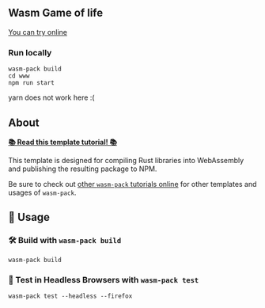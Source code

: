 ## Wasm Game of life

[You can try online](https://guillaume-gomez.github.io/wasm-game-of-life/)

### Run locally

```
wasm-pack build
cd www
npm run start
```

yarn does not work here :(


## About

[**📚 Read this template tutorial! 📚**][template-docs]

This template is designed for compiling Rust libraries into WebAssembly and
publishing the resulting package to NPM.

Be sure to check out [other `wasm-pack` tutorials online][tutorials] for other
templates and usages of `wasm-pack`.

[tutorials]: https://rustwasm.github.io/docs/wasm-pack/tutorials/index.html
[template-docs]: https://rustwasm.github.io/docs/wasm-pack/tutorials/npm-browser-packages/index.html

## 🚴 Usage

### 🛠️ Build with `wasm-pack build`

```
wasm-pack build
```


### 🔬 Test in Headless Browsers with `wasm-pack test`

```
wasm-pack test --headless --firefox
```